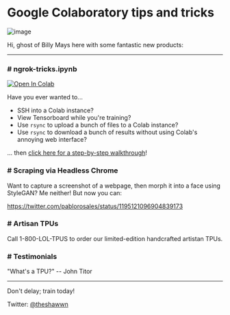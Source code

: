 # Google Colaboratory tips and tricks

![image](https://user-images.githubusercontent.com/59632/68764838-4f4cef80-05d0-11ea-91d7-4af5cc86a0f4.png)

Hi, ghost of Billy Mays here with some fantastic new products:

----

### # ngrok-tricks.ipynb

<a href="https://colab.research.google.com/github/shawwn/colab-tricks/blob/master/ngrok-tricks.ipynb" target="_parent"><img src="https://colab.research.google.com/assets/colab-badge.svg" alt="Open In Colab"/></a>

Have you ever wanted to...

- SSH into a Colab instance?
- View Tensorboard while you're training?
- Use `rsync` to upload a bunch of files to a Colab instance?
- Use `rsync` to download a bunch of results without using Colab's annoying web interface?

... then [click here for a step-by-step walkthrough](https://colab.research.google.com/github/shawwn/colab-tricks/blob/master/ngrok-tricks.ipynb)!

### # Scraping via Headless Chrome

Want to capture a screenshot of a webpage, then morph it into a face using StyleGAN? Me neither! But now you can:

https://twitter.com/pablorosales/status/1195121096904839173

### # Artisan TPUs

Call 1-800-LOL-TPUS to order our limited-edition handcrafted artistan TPUs.

### # Testimonials

"What's a TPU?" -- John Titor

----

Don't delay; train today!

Twitter: [@theshawwn](https://www.twitter.com/theshawwn)
